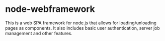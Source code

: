 # node-webframework
This is a web SPA framework for node.js that allows for loading/unloading pages as components. It also includes basic user authentication, server job management and other features.
